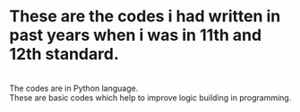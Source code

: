 # These are the codes i had written in past years when i was in 11th and 12th standard.
<br>
The codes are in Python language.
<br>
These are basic codes which help to improve logic building in programming. 